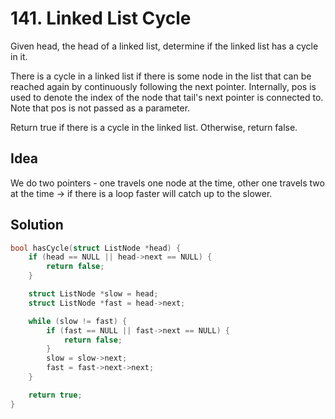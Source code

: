 # 141. Linked List Cycle

Given head, the head of a linked list, determine if the linked list has a cycle in it.

There is a cycle in a linked list if there is some node in the list that can be reached again by continuously following the next pointer. Internally, pos is used to denote the index of the node that tail's next pointer is connected to. Note that pos is not passed as a parameter.

Return true if there is a cycle in the linked list. Otherwise, return false.

## Idea

We do two pointers - one travels one node at the time, other one travels two at the time -> if there is a loop faster will catch up to the slower.

## Solution

```c
bool hasCycle(struct ListNode *head) {
    if (head == NULL || head->next == NULL) {
        return false;
    }

    struct ListNode *slow = head;
    struct ListNode *fast = head->next;

    while (slow != fast) {
        if (fast == NULL || fast->next == NULL) {
            return false;
        }
        slow = slow->next;
        fast = fast->next->next;
    }

    return true;
}
```